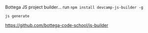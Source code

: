 Bottega JS project builder...
run `npm install devcamp-js-builder -g`


`js generate `

https://github.com/bottega-code-school/js-builder